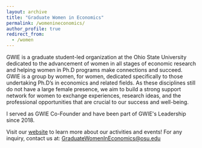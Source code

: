 ```yaml
---
layout: archive
title: "Graduate Women in Economics"
permalink: /womenineconomics/
author_profile: true
redirect_from:
  - /women
---
```


GWIE is a graduate student-led organization at the Ohio State University dedicated to the advancement of women in all stages of economic research and helping women 
in Ph.D programs make connections and succeed. GWIE is a group by women, for women, dedicated specifically to those undertaking Ph.D’s in economics and 
related fields. As these disciplines still do not have a large female presence, we aim to build a 
strong support network for women to exchange experiences, research ideas, and the professional opportunities that are crucial to our success and well-being.

I served as GWIE Co-Founder and have been part of GWIE's Leadership since 2018. 

Visit our [website](http://org.osu.edu/graduate-women-in-economics/) to learn more about our activities and events!
For any inquiry, contact us at: <a href="mailto:GraduateWomenInEconomics@osu.edu">GraduateWomenInEconomics@osu.edu</a>
